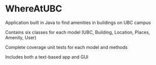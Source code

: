 # WhereAtUBC
Application built in Java to find amenities in buildings on UBC campus

Contains six classes for each model (UBC, Building, Location, Places, Amenity, User)

Complete coverage unit tests for each model and methods

Includes both a text-based app and GUI 
